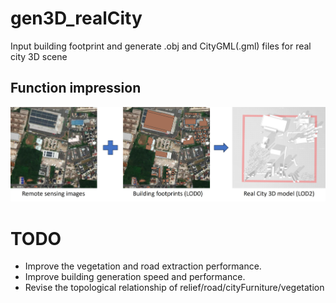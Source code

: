 # gen3D_realCity
Input building footprint and generate .obj and CityGML(.gml) files for real city 3D scene



Function impression
----------------
![Function impression](./res_example/total_image1.jpg)

# TODO

- Improve the vegetation and road extraction performance.
- Improve building generation speed and performance.
- Revise the topological relationship of relief/road/cityFurniture/vegetation